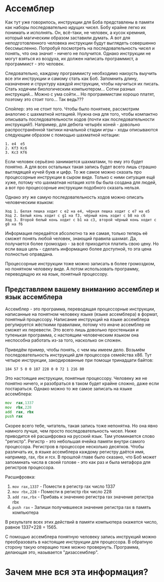 # Ассемблер
Как тут уже говорилось, инструкции для Боба представлены в памяти как
наборы последовательно идущих чисел. Бобу крайне легко их понимать и исполнять.
Он, всё-таки, не человек, а кусок кремния, который магическим образом
заставили думать. А вот для неподготовленного человека инструкции будут выглядеть
совершенно бессмысленно. Попробуй посмотреть на последовательность чисел и понять,
что она значит - ничего не получится. Однако инструкции не могут взяться
из воздуха, их должен написать программист, а программист - это человек.

Следовательно, каждому программисту необходимо наизусть выучить все эти инструкции и самому
стать как Боб. Запомнить длину, назначение и структуру каждой инструкции, чтобы
научиться их писать. Стать ходячим биологическим компьютером... Сотни разных инструкций...
Можно с ума сойти... Но программистам хорошо платят, поэтому это стоит того... Так ведь???

<!-- TODO: добавить арт с уставшим программистом, а на экране компа куча циферок
"День 3, наконец написал Hello, world!" -->

Спойлер: это не стоит того. Чтобы было понятнее, рассмотрим аналогию с шахматной нотацией.
Нужна она для того, чтобы компактно описывать последовательности ходов (почти как последовательности
инструкций!). Например, для дебюта четырёх коней - довольно распространённой тактики
начальной стадии игры - ходы описываются следующим образом с помощью шахматной нотации:

```
1. e4  e5
2. Kf3 Kc6
3. Kc3 Kf6
```

Если человек серьёзно занимается шахматами, то ему это будет понятно.
А для всех остальных такая запись будет всего лишь страшно выглядящей кучей букв и цифр.
То же самое можно сказать про процессорные инструкции в сыром виде. Только с ними ситуация
ещё хуже, потому что шахматная нотация хотя бы была создана для людей, а вот про процессорные
инструкции подобного сказать нельзя.

Однако эту же самую последовательность ходов можно описать человеческим языком:

```
Ход 1. Белая пешка ходит с e2 на e4, чёрная пешка ходит с e7 на e5
Ход 2. Белый конь ходит с g1 на f3, чёрный конь ходит с b8 на c6
Ход 3. Второй белый конь ходит с b1 на c3, второй чёрный конь ходит с g8 на f6
```

Информация передаётся абсолютно та же самая, только теперь её сможет понять любой человек,
знающий правила шахмат. Да, получается более громоздко - за всё приходится платить свою цену.
Но если ваша цель - сделать информацию более доступной, то эта цена полностью оправдана.

Процессорные инструкции тоже можно записать в более громоздком, но понятном человеку
виде. А потом использовать программу, переводящую их на язык, понятный процессору.

## Представляем вашему вниманию ассемблер и язык ассемблера
Ассемблер - это программа, переводящая процессорные инструкции, написанные на понятном человеку языке
(языке ассемблера) в формат, понятный процессору. Написание инструкций на языке ассемблера
регулируется жёсткими правилами, потому что иначе ассемблер не сможет их перевести. Это всего
лишь довольно простенькая и тупенькая программа, с настоящим человеческим языком она неспособна
работать из-за того, насколько он сложен.

Приведём пример, чтобы понять, с чем мы имеем дело. Возьмём последовательность
инструкций для процессора семейства x86. Тут четыре инструкции, закодированные при помощи тринадцати
байтов:

```
184 57 5 0 0 187 228 0 0 72 1 216 80
```

Это настоящие инструкции, понятные процессору. Человеку же не понятно ничего, и разобраться в таком будет
крайне сложно, даже если постараться. Однако можно то же самое записать на языке ассемблера:

```asm
mov  rax,1337
mov  rbx,228
add  rax, rbx
push rax
```

Скорее всего тебе, читатель, такая запись тоже непонятна. Но она явно намного лучше, чем просто
последовательность чисел. Ниже приводится её расшифровка на русский язык. Там упоминается слово "регистр".
Регистр - это небольшая ячейка памяти внутри самого процессора. Регистров в процессоре несколько десятков.
Чтобы различать их, в языке ассемблера каждому регистру даётся имя, например, rax, rbx и rcx. В прошлой
главе было сказано, что Боб может запоминать числа в своей голове - это как раз и была метафора для регистров
процессора.

Расшифровка:
1. `mov rax,1337` - Помести в регистр rax число 1337
2. `mov rbx,228` - Помести в регистр rbx число 228
3. `add rax,rbx` - Прибавь к значению регистра rax значение регистра rbx
4. `push rax` - Запиши получившееся значение регистра rax в память компьютера

В результате всех этих действий в памяти компьютера окажется число, равное 1337+228 = 1565.

С помощью ассемблера понятную человеку запись инструкций можно преобразовать в настоящие инструкции для процессора.
В обратную сторону такую операцию тоже можно провернуть. Программа, делающая это, называется "дизассемблер".

# Зачем мне вся эта информация?
<!-- TODO -->
